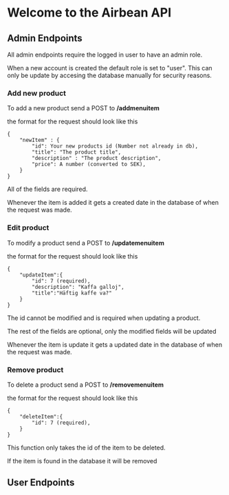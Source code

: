 # Welcome to the Airbean API


## Admin Endpoints

All admin endpoints require the logged in user to have an admin role.

When a new account is created the default role is set to "user". This can only be update by accesing the database manually for security reasons.


### Add new product

To add a new product send a POST to **/addmenuitem**

the format for the request should look like this
```
{
    "newItem" : {
        "id": Your new products id (Number not already in db),
        "title": "The product title",
        "description" : "The product description",
        "price": A number (converted to SEK),
    }
}
```
All of the fields are required.

Whenever the item is added it gets a created date in the database of when the request was made.




### Edit product

To modify a product send a POST to **/updatemenuitem**

the format for the request should look like this
```
{
	"updateItem":{
		"id": 7 (required),
		"description": "Kaffa galloj",
		"title":"Häftig kaffe va?"
	}
}
```
The id cannot be modified and is required when updating a product.

The rest of the fields are optional, only the modified fields will be updated

Whenever the item is update it gets a updated date in the database of when the request was made.


### Remove product


To delete a product send a POST to **/removemenuitem**

the format for the request should look like this
```
{
	"deleteItem":{
		"id": 7 (required),
	}
}
```

This function only takes the id of the item to be deleted.

If the item is found in the database it will be removed


## User Endpoints
